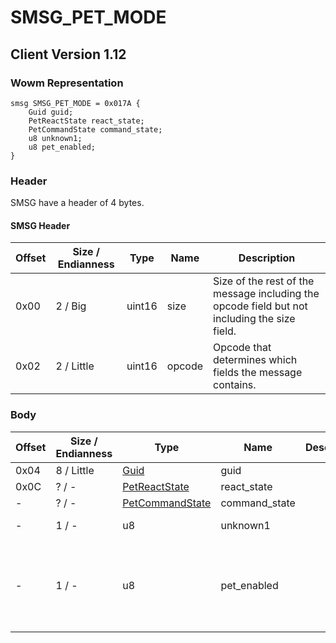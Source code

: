 # SMSG_PET_MODE

## Client Version 1.12

### Wowm Representation
```rust,ignore
smsg SMSG_PET_MODE = 0x017A {
    Guid guid;
    PetReactState react_state;
    PetCommandState command_state;
    u8 unknown1;
    u8 pet_enabled;
}
```
### Header

SMSG have a header of 4 bytes.

#### SMSG Header

| Offset | Size / Endianness | Type   | Name   | Description |
| ------ | ----------------- | ------ | ------ | ----------- |
| 0x00   | 2 / Big           | uint16 | size   | Size of the rest of the message including the opcode field but not including the size field.|
| 0x02   | 2 / Little        | uint16 | opcode | Opcode that determines which fields the message contains.|

### Body

| Offset | Size / Endianness | Type | Name | Description | Comment |
| ------ | ----------------- | ---- | ---- | ----------- | ------- |
| 0x04 | 8 / Little | [Guid](../spec/packed-guid.md) | guid |  |  |
| 0x0C | ? / - | [PetReactState](petreactstate.md) | react_state |  |  |
| - | ? / - | [PetCommandState](petcommandstate.md) | command_state |  |  |
| - | 1 / - | u8 | unknown1 |  | vmangos sets to 0. |
| - | 1 / - | u8 | pet_enabled |  | vmangos sets 0 for not enabled and 0x8 for enabled. |

